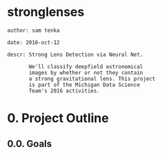 # stronglenses
    author: sam tenka

    date: 2016-oct-12

    descr: Strong Lens Detection via Neural Net.

           We'll classify deepfield astronomical
           images by whether or not they contain
           a strong gravitational lens. This project
           is part of the Michigan Data Science
           Team's 2016 activities.

# 0. Project Outline

## 0.0. Goals

 

